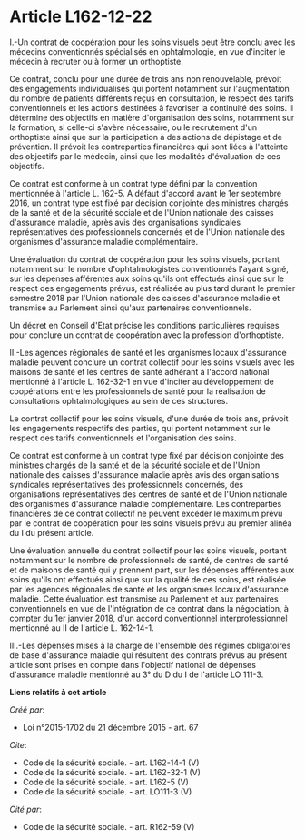 # Article L162-12-22

I.-Un contrat de coopération pour les soins visuels peut être conclu avec les médecins conventionnés spécialisés en
ophtalmologie, en vue d'inciter le médecin à recruter ou à former un orthoptiste. 

Ce contrat, conclu pour une durée de trois ans non renouvelable, prévoit des engagements individualisés qui portent notamment
sur l'augmentation du nombre de patients différents reçus en consultation, le respect des tarifs conventionnels et les
actions destinées à favoriser la continuité des soins. Il détermine des objectifs en matière d'organisation des soins,
notamment sur la formation, si celle-ci s'avère nécessaire, ou le recrutement d'un orthoptiste ainsi que sur la participation
à des actions de dépistage et de prévention. Il prévoit les contreparties financières qui sont liées à l'atteinte des
objectifs par le médecin, ainsi que les modalités d'évaluation de ces objectifs. 

Ce contrat est conforme à un contrat type défini par la convention mentionnée à l'article L. 162-5. A défaut d'accord avant
le 1er septembre 2016, un contrat type est fixé par décision conjointe des ministres chargés de la santé et de la sécurité
sociale et de l'Union nationale des caisses d'assurance maladie, après avis des organisations syndicales représentatives des
professionnels concernés et de l'Union nationale des organismes d'assurance maladie complémentaire. 

Une évaluation du contrat de coopération pour les soins visuels, portant notamment sur le nombre d'ophtalmologistes
conventionnés l'ayant signé, sur les dépenses afférentes aux soins qu'ils ont effectués ainsi que sur le respect des
engagements prévus, est réalisée au plus tard durant le premier semestre 2018 par l'Union nationale des caisses d'assurance
maladie et transmise au Parlement ainsi qu'aux partenaires conventionnels. 

Un décret en Conseil d'Etat précise les conditions particulières requises pour conclure un contrat de coopération avec la
profession d'orthoptiste. 

II.-Les agences régionales de santé et les organismes locaux d'assurance maladie peuvent conclure un contrat collectif pour
les soins visuels avec les maisons de santé et les centres de santé adhérant à l'accord national mentionné à l'article L.
162-32-1 en vue d'inciter au développement de coopérations entre les professionnels de santé pour la réalisation de
consultations ophtalmologiques au sein de ces structures. 

Le contrat collectif pour les soins visuels, d'une durée de trois ans, prévoit les engagements respectifs des parties, qui
portent notamment sur le respect des tarifs conventionnels et l'organisation des soins. 

Ce contrat est conforme à un contrat type fixé par décision conjointe des ministres chargés de la santé et de la sécurité
sociale et de l'Union nationale des caisses d'assurance maladie après avis des organisations syndicales représentatives des
professionnels concernés, des organisations représentatives des centres de santé et de l'Union nationale des organismes
d'assurance maladie complémentaire. Les contreparties financières de ce contrat collectif ne peuvent excéder le maximum prévu
par le contrat de coopération pour les soins visuels prévu au premier alinéa du I du présent article. 

Une évaluation annuelle du contrat collectif pour les soins visuels, portant notamment sur le nombre de professionnels de
santé, de centres de santé et de maisons de santé qui y prennent part, sur les dépenses afférentes aux soins qu'ils ont
effectués ainsi que sur la qualité de ces soins, est réalisée par les agences régionales de santé et les organismes locaux
d'assurance maladie. Cette évaluation est transmise au Parlement et aux partenaires conventionnels en vue de l'intégration de
ce contrat dans la négociation, à compter du 1er janvier 2018, d'un accord conventionnel interprofessionnel mentionné au II
de l'article L. 162-14-1. 

III.-Les dépenses mises à la charge de l'ensemble des régimes obligatoires de base d'assurance maladie qui résultent des
contrats prévus au présent article sont prises en compte dans l'objectif national de dépenses d'assurance maladie mentionné
au 3° du D du I de l'article LO 111-3.

**Liens relatifs à cet article**

_Créé par_:

  - Loi n°2015-1702 du 21 décembre 2015 - art. 67

_Cite_:

  - Code de la sécurité sociale. - art. L162-14-1 (V)
  - Code de la sécurité sociale. - art. L162-32-1 (V)
  - Code de la sécurité sociale. - art. L162-5 (V)
  - Code de la sécurité sociale. - art. LO111-3 (V)

_Cité par_:

  - Code de la sécurité sociale. - art. R162-59 (V)

